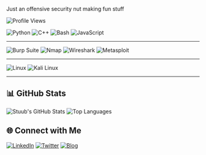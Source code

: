 Just an offensive security nut making fun stuff


![Profile Views](https://komarev.com/ghpvc/?username=Stuub&color=blueviolet)

![Python](https://img.shields.io/badge/Python-000000?style=for-the-badge&logo=python&logoColor=white)
![C++](https://img.shields.io/badge/C++-000000?style=for-the-badge&logo=cplusplus&logoColor=white)
![Bash](https://img.shields.io/badge/Bash-000000?style=for-the-badge&logo=gnu-bash&logoColor=white)
![JavaScript](https://img.shields.io/badge/JavaScript-000000?style=for-the-badge&logo=javascript&logoColor=F7DF1E)

---

![Burp Suite](https://img.shields.io/badge/Burp_Suite-000000?style=for-the-badge&logo=burpsuite&logoColor=white)
![Nmap](https://img.shields.io/badge/Nmap-000000?style=for-the-badge&logo=nmap&logoColor=white)
![Wireshark](https://img.shields.io/badge/Wireshark-000000?style=for-the-badge&logo=wireshark&logoColor=white)
![Metasploit](https://img.shields.io/badge/Metasploit-000000?style=for-the-badge&logo=metasploit&logoColor=white)

---

![Linux](https://img.shields.io/badge/Linux-000000?style=for-the-badge&logo=linux&logoColor=black)
![Kali Linux](https://img.shields.io/badge/Kali_Linux-000000?style=for-the-badge&logo=kalilinux&logoColor=white)

---

## 📊 GitHub Stats
![Stuub's GitHub Stats](https://github-readme-stats.vercel.app/api?username=Stuub&show_icons=true&theme=radical)
![Top Languages](https://github-readme-stats.vercel.app/api/top-langs/?username=Stuub&layout=compact&theme=radical)

## 🌐 Connect with Me
[![LinkedIn](https://img.shields.io/badge/LinkedIn-000000?style=for-the-badge&logo=linkedin&logoColor=white)]([https://www.linkedin.com/in/stuub](https://www.linkedin.com/in/stuart-beck-4a69051a4/))
[![Twitter](https://img.shields.io/badge/Twitter-000000?style=for-the-badge&logo=twitter&logoColor=white)](https://twitter.com/StuartBeck11)
[![Blog](https://img.shields.io/badge/Blog-000000?style=for-the-badge&logo=blogger&logoColor=white)](https://stuub.dev)
